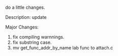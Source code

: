 do a little changes.

Description:
update

Major Changes:
1. fix compiling warnnings.
2. fix substring case.
3. mv get_func_addr_by_name lab func to attach.c
